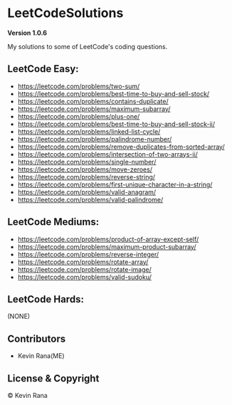 # LeetCodeSolutions

**Version 1.0.6**

My solutions to some of LeetCode's coding questions.


## LeetCode Easy:
- https://leetcode.com/problems/two-sum/
- https://leetcode.com/problems/best-time-to-buy-and-sell-stock/
- https://leetcode.com/problems/contains-duplicate/
- https://leetcode.com/problems/maximum-subarray/
- https://leetcode.com/problems/plus-one/
- https://leetcode.com/problems/best-time-to-buy-and-sell-stock-ii/
- https://leetcode.com/problems/linked-list-cycle/
- https://leetcode.com/problems/palindrome-number/
- https://leetcode.com/problems/remove-duplicates-from-sorted-array/
- https://leetcode.com/problems/intersection-of-two-arrays-ii/
- https://leetcode.com/problems/single-number/
- https://leetcode.com/problems/move-zeroes/
- https://leetcode.com/problems/reverse-string/
- https://leetcode.com/problems/first-unique-character-in-a-string/
- https://leetcode.com/problems/valid-anagram/
- https://leetcode.com/problems/valid-palindrome/

## LeetCode Mediums:
- https://leetcode.com/problems/product-of-array-except-self/
- https://leetcode.com/problems/maximum-product-subarray/
- https://leetcode.com/problems/reverse-integer/
- https://leetcode.com/problems/rotate-array/
- https://leetcode.com/problems/rotate-image/
- https://leetcode.com/problems/valid-sudoku/

## LeetCode Hards:
(NONE)


## Contributors
- Kevin Rana(ME)

## License & Copyright
© Kevin Rana